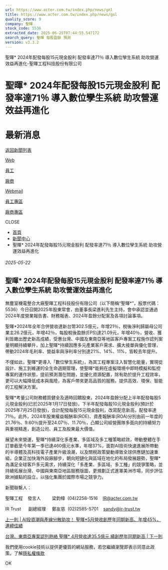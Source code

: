 ```yaml
---
url: https://www.acter.com.tw/index.php/news/gnl
title: https://www.acter.com.tw/index.php/news/gnl
quality_score: 9
company: 聖暉
stock_code: 5536
extracted_date: 2025-06-25T07:44:55.547172
search_query: 聖暉 每股盈餘 預測
version: v3.3.2
---
```


聖暉\* 2024年配發每股15元現金股利 配發率達71％ 導入數位孿生系統 助攻營運效益再進化-聖暉工程科技股份有限公司



# 聖暉\* 2024年配發每股15元現金股利 配發率達71％ 導入數位孿生系統 助攻營運效益再進化

# 最新消息

[返回新聞列表](https://www.acter.com.tw/index.php/news)

[Web](https://outlook.office365.com/mail)

[員工](https://www.acter.com.tw/index.php/staff)

[廠商](https://www.acter.com.tw/client)

[Webmail](https://outlook.office365.com/mail)

[員工專區](https://www.acter.com.tw/index.php/staff)

[廠商專區](https://www.acter.com.tw/client)

CLOSE

* [首頁](https://www.acter.com.tw/index.php)
* [新聞中心](https://www.acter.com.tw/index.php/news)
* 聖暉\* 2024年配發每股15元現金股利 配發率達71％ 導入數位孿生系統 助攻營運效益再進化

###### 2025-05-22

## 聖暉\* 2024年配發每股15元現金股利 配發率達71％ 導入數位孿生系統 助攻營運效益再進化

無塵室機電整合大廠聖暉工程科技股份有限公司（以下簡稱“聖暉\*”，股票代碼：5536）今日召開2025年股東常會，由董事長梁進利先生主持，會中承認並通過2024年度營業報告書、財務報表、2024年盈餘分配案及各項討論事項。

聖暉\*2024年全年合併營收達新台幣302.5億元，年增21％，稅後淨利歸屬母公司業主26.2億元，年增42％，每股稅後盈餘(EPS)達21.09元，年增40％，營收、獲利皆繳出歷史新高成績，受惠台灣、中國及東南亞等地區客戶專案工程施作認列案量明顯持續攀升，加上聖暉\*持續因應多元產業客戶需求、擴大接單與優化管理，帶動2024年毛利率、營益率與淨利率分別達21%、14%、11%，皆較去年提升。

不僅如此，聖暉\*更導入「數位孿生系統」，為其工程專案注入智慧化能量，實現從設計、施工到維運的全生命週期管理，使聖暉\*能夠在虛擬環境中即時模擬和監控專案的運作狀態，提前預測潛在問題，並優化資源配置，除有助於提升工程效率，更可以大幅降低成本與風險，為客戶帶來更高品質的服務，提供高效、環保、智能的工程解決方案。

聖暉\*考量公司財務體質健全及適時回饋股東，2024年盈餘分配上半年配發每股5元現金股利(已於2025年1月17日發放)，下半年配發每股10元現金股利(預計於2025年7月25日發放)，合計配發每股15元現金股利，改寫配息新高，配發率達71％。此外，2024年股東權益報酬率(ROE)、資產報酬率(ROA)分別由前一年度的21.76％、9.60％提升至24.07％、11.70％，凸顯公司經營團隊多面向的持續努力與重視精進，創造公司、員工及股東最大價值。

展望未來營運，聖暉\*持續深化多產業、多區域及多工種策略綜效，帶動整體在手訂單截至今年第一季已達460億元水準，年增37%，面對AI技術快速進展所帶動的半導體及高科技電子產業升級浪潮，以及關稅政策變動導致全球供應鏈加速重組，企業正加快海外設廠腳步，朝向短鏈化與區域在地化的布局發展趨勢，聖暉\*為滿足全球客戶多元需求，持續深化「多產業、多區域、多工種」的競爭策略，並持續拓展台灣、中國與東南亞地區服務版圖，更規劃正式進軍美洲市場，同步評估歐洲據點的設立，以強化集團於國際市場之競爭力。

新聞聯繫人：

聖暉工程    發言人         梁鈞幃  (04)2258-1516    [IR@acter.com.tw](mailto:IR@acter.com.tw)

IR Trust      副總經理     鄭友慈  (02)2585-5701    [sandy@ir-trust.tw](mailto:sandy@ir-trust.tw)

[上一則
 | 
AI投資潮與產線分散助攻！ 聖暉\*5月營收創歷年同期新高、年增45%，連締佳績](https://www.acter.com.tw/index.php/news/j0z)

[台灣、東南亞專案認列熱絡 聖暉\* 4月營收達35.5億元 續創歷年同期新高
 | 
下一則](https://www.acter.com.tw/index.php/news/wKJ)

我們使用cookie技術以提供更優質的網站服務，若您繼續瀏覽即表示同意此政策。了解[隱私權條款](https://www.acter.com.tw/index.php/policy)

OK